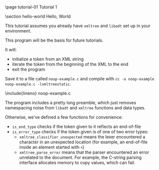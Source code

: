\page tutorial-01 Tutorial 1

\section hello-world Hello, World

This tutorial assumes you already have `xmltree` and `libadt` set up in your environment.

This program will be the basis for future tutorials.

It will:

- initialize a token from an XML string
- iterate the token from the beginning of the XML to the end
- exit the program

Save it to a file called `noop-example.c` and compile with `cc -o noop-example noop-example.c -lxmltreestatic`.

\include{lineno} noop-example.c

The program includes a pretty long preamble, which just removes namespacing noise from `libadt` and `xmltree` functions and data types.

Otherwise, we've defined a few functions for convenience:

- `is_end_type` checks if the token given to it reflects an end-of-file
- `is_error_type` checks if the token given is of one of two error types:
  - `xmltree_classifier_unexpected` means the lexer encountered a character in an unexpected location (for example, an end-of-file inside an element started with `<`)
  - `xmltree_parse_error` means that the parser encountered an error unrelated to the document. For example, the C-string parsing interface allocates memory to copy values, which can fail.
